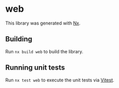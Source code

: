 # web

This library was generated with [Nx](https://nx.dev).

## Building

Run `nx build web` to build the library.

## Running unit tests

Run `nx test web` to execute the unit tests via [Vitest](https://vitest.dev/).
